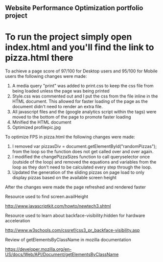 ## Website Performance Optimization portfolio project

# To run the project simply open index.html and you'll find the link to pizza.html there

To achieve a page score of 97/100 for Desktop users and 95/100 for Mobile users the following changes were made:

1. A media query "print" was added to print.css to keep the css file from being loaded unless the page was being printed
2. Style.css was commented out and I put the css from the file inline in the HTML document. This allowed for faster loading of the page as the document didn't need to render an extra file.
3. All javascript files and the (google analytics script within the <script></script> tags) were moved to the bottom of the page to promote faster loading
4. Minified the HTML document
5. Optimized profilepic.jpg


To optimize FPS in pizza.html the following changes were made:

1. I removed var pizzasDiv = document.getElementById("randomPizzas"); from the loop so the function does not get called over and over again.
2. I modified the changePizzaSizes function to call queryselector once (outside of the loop) and removed the equations and variables from the loop as they don't need to be calculated every step through the loop.
3. Updated the generation of the sliding pizzas on page load to only display pizzas based on the available screen height

After the changes were made the page refreshed and rendered faster

Resource used to find screen.availHeight

http://www.javascriptkit.com/howto/newtech3.shtml

Resource used to learn about backface-visibility:hidden for hardware acceleration

http://www.w3schools.com/cssref/css3_pr_backface-visibility.asp

Review of getElementsByClassName in mozilla documentation

https://developer.mozilla.org/en-US/docs/Web/API/Document/getElementsByClassName
